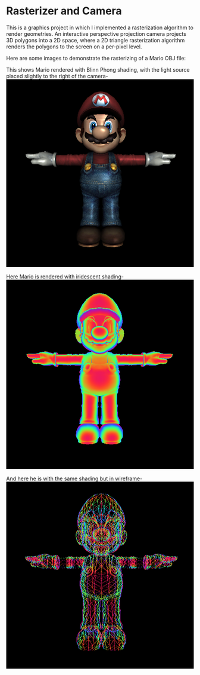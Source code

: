 # Rasterizer and Camera
This is a graphics project in which I implemented a rasterization algorithm to render geometries. An interactive perspective projection camera projects 3D polygons into a 2D space, where a 2D triangle rasterization algorithm renders the polygons to the screen on a per-pixel level.

Here are some images to demonstrate the rasterizing of a Mario OBJ file:

This shows Mario rendered with Blinn Phong shading, with the light source placed slightly to the right of the camera-
![alt text](https://github.com/jauckley/cis560-rasterizer/blob/master/images/blinn_phong.png)

Here Mario is rendered with iridescent shading-
![alt text](https://github.com/jauckley/cis560-rasterizer/blob/master/images/iridescent.png)

And here he is with the same shading but in wireframe-
![alt text](https://github.com/jauckley/cis560-rasterizer/blob/master/images/wireframe.png)
